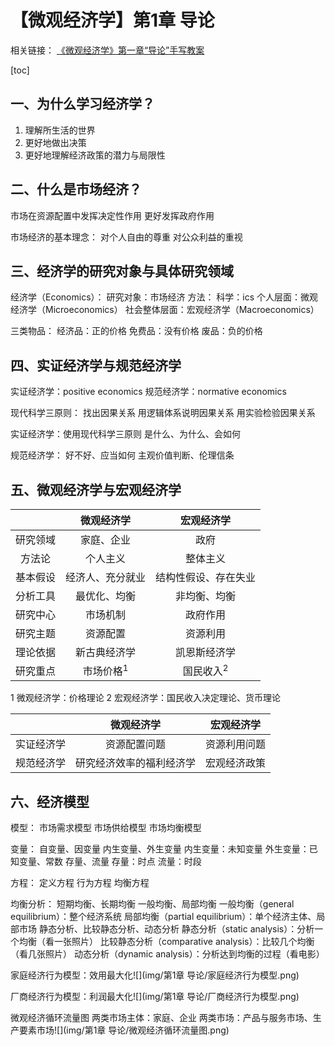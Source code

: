 # 【微观经济学】第1章 导论



相关链接：
[《微观经济学》第一章“导论”手写教案](https://www.bilibili.com/read/cv11408924/)



[toc]



## 一、为什么学习经济学？

1. 理解所生活的世界
2. 更好地做出决策
3. 更好地理解经济政策的潜力与局限性



## 二、什么是市场经济？

市场在资源配置中发挥决定性作用
更好发挥政府作用

市场经济的基本理念：
	对个人自由的尊重
	对公众利益的重视



## 三、经济学的研究对象与具体研究领域

经济学（Economics）：
	研究对象：市场经济
	方法：
		科学：ics
		个人层面：微观经济学（Microeconomics）
		社会整体层面：宏观经济学（Macroeconomics）

三类物品：
	经济品：正的价格
	免费品：没有价格
	废品：负的价格



## 四、实证经济学与规范经济学

实证经济学：positive economics
规范经济学：normative economics

现代科学三原则：
	找出因果关系
	用逻辑体系说明因果关系
	用实验检验因果关系

实证经济学：使用现代科学三原则
	是什么、为什么、会如何

规范经济学：
	好不好、应当如何
	主观价值判断、伦理信条



## 五、微观经济学与宏观经济学

|          |      微观经济学      |      宏观经济学      |
| :------: | :------------------: | :------------------: |
| 研究领域 |      家庭、企业      |         政府         |
|  方法论  |       个人主义       |       整体主义       |
| 基本假设 |   经济人、充分就业   | 结构性假设、存在失业 |
| 分析工具 |     最优化、均衡     |     非均衡、均衡     |
| 研究中心 |       市场机制       |       政府作用       |
| 研究主题 |       资源配置       |       资源利用       |
| 理论依据 |     新古典经济学     |     凯恩斯经济学     |
| 研究重点 | 市场价格<sup>1</sup> | 国民收入<sup>2</sup> |

1 微观经济学：价格理论
2 宏观经济学：国民收入决定理论、货币理论

|            |        微观经济学        |  宏观经济学  |
| :--------: | :----------------------: | :----------: |
| 实证经济学 |       资源配置问题       | 资源利用问题 |
| 规范经济学 | 研究经济效率的福利经济学 | 宏观经济政策 |



## 六、经济模型

模型：
	市场需求模型
	市场供给模型
	市场均衡模型

变量：
	自变量、因变量
	内生变量、外生变量
		内生变量：未知变量
		外生变量：已知变量、常数
	存量、流量
		存量：时点
		流量：时段

方程：
	定义方程
	行为方程
	均衡方程

均衡分析：
	短期均衡、长期均衡
	一般均衡、局部均衡
		一般均衡（general equilibrium）：整个经济系统
		局部均衡（partial equilibrium）：单个经济主体、局部市场
	静态分析、比较静态分析、动态分析
		静态分析（static analysis）：分析一个均衡（看一张照片）
		比较静态分析（comparative analysis）：比较几个均衡（看几张照片）
		动态分析（dynamic analysis）：分析达到均衡的过程（看电影）

家庭经济行为模型：效用最大化![](img/第1章 导论/家庭经济行为模型.png)

厂商经济行为模型：利润最大化![](img/第1章 导论/厂商经济行为模型.png)

微观经济循环流量图
	两类市场主体：家庭、企业
	两类市场：产品与服务市场、生产要素市场![](img/第1章 导论/微观经济循环流量图.png)

